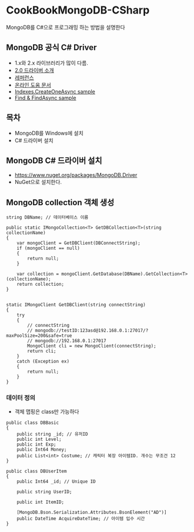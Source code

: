 # CookBookMongoDB-CSharp
MongoDB를 C#으로 프로그래밍 하는 방법을 설명한다


## MongoDB 공식 C# Driver
- 1.x와 2.x 라이브러리가 많이 다름.
- [2.0 드라이버 소개](https://www.mongodb.com/blog/post/introducing-20-net-driver)
- [레퍼런스](http://mongodb.github.io/mongo-csharp-driver/2.0/reference/)
- [온라인 도움 문서](http://api.mongodb.org/csharp/2.0/html/R_Project_CSharpDriverDocs.htm)
- [Indexes.CreateOneAsync sample](http://qiita.com/SHUAI/items/f9479f2c1a09bbd7e36b)
- [Find & FindAsync sample](http://qiita.com/SHUAI/items/ace6f6d3f08bb8dd79c5)



## 목차
- MongoDB를 Windows에 설치
- C# 드라이버 설치


## MongoDB C# 드라이버 설치
- https://www.nuget.org/packages/MongoDB.Driver
- NuGet으로 설치한다.



## MongoDB collection 객체 생성

```
string DBName; // 데이터베이스 이름

public static IMongoCollection<T> GetDBCollection<T>(string collectionName)
{
    var mongoClient = GetDBClient(DBConnectString);
    if (mongoClient == null)
    {
        return null;
    }

    var collection = mongoClient.GetDatabase(DBName).GetCollection<T>(collectionName);
    return collection;
}


static IMongoClient GetDBClient(string connectString)
{
    try
    {
        // connectString
        // mongodb://testID:123asd@192.168.0.1:27017/?maxPoolSize=200&safe=true
        // mongodb://192.168.0.1:27017
        MongoClient cli = new MongoClient(connectString);
        return cli;
    }
    catch (Exception ex)
    {
        return null;
    }
}
```

### 데이터 정의
- 객체 맵핑은 class만 가능하다
```
public class DBBasic
{
    public string _id; // 유저ID
    public int Level;
    public int Exp;
    public Int64 Money;
    public List<int> Costume; // 캐릭터 복장 아이템ID. 개수는 무조건 12
}
```

```
public class DBUserItem
{
    public Int64 _id; // Unique ID

    public string UserID;

    public int ItemID;

    [MongoDB.Bson.Serialization.Attributes.BsonElement("AD")]
    public DateTime AcquireDateTime; // 아이템 입수 시간
}
```
